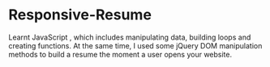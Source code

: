 # Responsive-Resume
Learnt  JavaScript , which includes manipulating data, building loops and creating functions. At the same time, I used  some  jQuery DOM manipulation methods to build a resume the moment a user opens your website.
